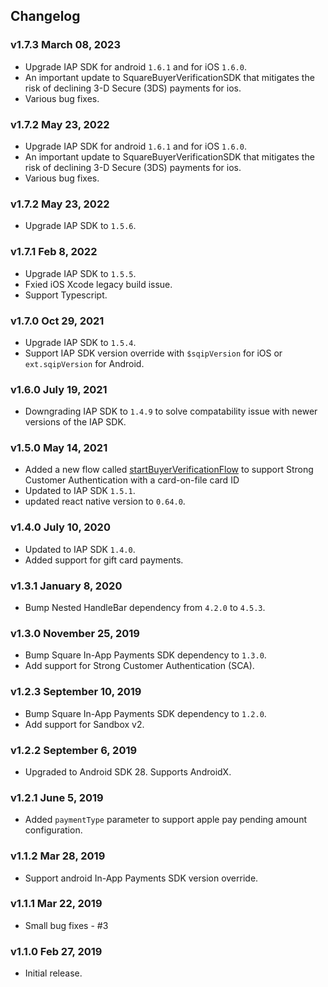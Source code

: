 ## Changelog

### v1.7.3 March 08, 2023

* Upgrade IAP SDK for android `1.6.1` and for iOS `1.6.0`.
* An important update to SquareBuyerVerificationSDK that mitigates the risk of declining 3-D Secure (3DS) payments for ios.
* Various bug fixes.

### v1.7.2 May 23, 2022

* Upgrade IAP SDK for android `1.6.1` and for iOS `1.6.0`.
* An important update to SquareBuyerVerificationSDK that mitigates the risk of declining 3-D Secure (3DS) payments for ios.
* Various bug fixes.

### v1.7.2 May 23, 2022

* Upgrade IAP SDK to `1.5.6`.

### v1.7.1 Feb 8, 2022

* Upgrade IAP SDK to `1.5.5`.
* Fxied iOS Xcode legacy build issue.
* Support Typescript.

### v1.7.0 Oct 29, 2021

* Upgrade IAP SDK to `1.5.4`. 
* Support IAP SDK version override with `$sqipVersion` for iOS or `ext.sqipVersion` for Android.

### v1.6.0 July 19, 2021

* Downgrading IAP SDK to `1.4.9` to solve compatability issue with newer versions of the IAP SDK.

### v1.5.0 May 14, 2021

* Added a new flow called [startBuyerVerificationFlow](docs/reference.md#startbuyerverificationflow) to support Strong Customer Authentication with a card-on-file card ID
* Updated to IAP SDK `1.5.1`.
* updated react native version to `0.64.0`.

### v1.4.0 July 10, 2020

* Updated to IAP SDK `1.4.0`.
* Added support for gift card payments.

### v1.3.1 January 8, 2020

* Bump Nested HandleBar dependency from `4.2.0` to `4.5.3`.

### v1.3.0 November 25, 2019

* Bump Square In-App Payments SDK dependency to `1.3.0`.
* Add support for Strong Customer Authentication (SCA).

### v1.2.3 September 10, 2019

* Bump Square In-App Payments SDK dependency to `1.2.0`.
* Add support for Sandbox v2.

### v1.2.2 September 6, 2019

* Upgraded to Android SDK 28. Supports AndroidX.

### v1.2.1 June 5, 2019

* Added `paymentType` parameter to support apple pay pending amount configuration.

### v1.1.2 Mar 28, 2019

* Support android In-App Payments SDK version override.

### v1.1.1 Mar 22, 2019

* Small bug fixes - #3

### v1.1.0 Feb 27, 2019

* Initial release.
